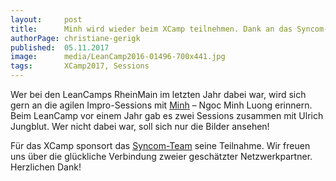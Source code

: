 ```yaml
---
layout:     post
title:      Minh wird wieder beim XCamp teilnehmen. Dank an das Syncom-Team für das Sponsoring
authorPage: christiane-gerigk
published:  05.11.2017
image:      media/LeanCamp2016-01496-700x441.jpg
tags:       XCamp2017, Sessions
---
```

Wer bei den LeanCamps RheinMain im letzten Jahr dabei war, wird sich gern an die agilen Impro-Sessions mit 
[Minh](http://minhluong.de/) – Ngoc Minh Luong erinnern. Beim LeanCamp vor einem Jahr gab es zwei Sessions zusammen mit 
Ulrich Jungblut. Wer nicht dabei war, soll sich nur die Bilder ansehen!

Für das XCamp sponsort das [Syncom-Team](http://syncom-team.de/) seine Teilnahme. Wir freuen uns über die glückliche Verbindung zweier geschätzter Netzwerkpartner. Herzlichen Dank!
